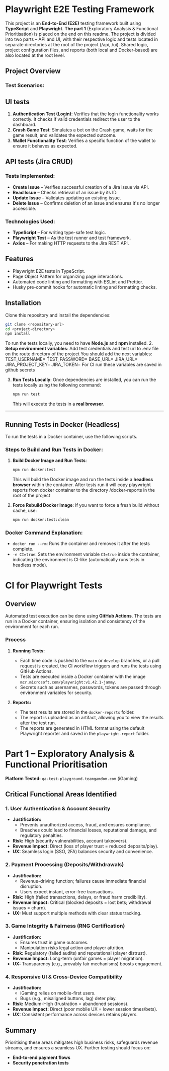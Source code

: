 # Playwright E2E Testing Framework

This project is an **End-to-End (E2E)** testing framework built using **TypeScript** and **Playwright**.
**The part 1** (Exploratory Analysis & Functional Prioritisation) is placed on the end on this readme.
The project is divided into two parts – API and UI, with their respective logic and tests located in separate directories at the root of the project (/api, /ui).
Shared logic, project configuration files, and reports (both local and Docker-based) are also located at the root level.

## Project Overview

### Test Scenarios:

## UI tests

1. **Authentication Test (Login)**: Verifies that the login functionality works correctly. It checks if valid credentials redirect the user to the dashboard.
2. **Crash Game Test**: Simulates a bet on the Crash game, waits for the game result, and validates the expected outcome.
3. **Wallet Functionality Test**: Verifies a specific function of the wallet to ensure it behaves as expected.

## API tests (Jira CRUD)

### Tests Implemented:

- **Create Issue** – Verifies successful creation of a Jira issue via API.
- **Read Issue** – Checks retrieval of an issue by its ID.
- **Update Issue** – Validates updating an existing issue.
- **Delete Issue** – Confirms deletion of an issue and ensures it's no longer accessible.

### Technologies Used:

- **TypeScript** – For writing type-safe test logic.
- **Playwright Test** – As the test runner and test framework.
- **Axios** – For making HTTP requests to the Jira REST API.

## Features

- Playwright E2E tests in TypeScript.
- Page Object Pattern for organizing page interactions.
- Automated code linting and formatting with ESLint and Prettier.
- Husky pre-commit hooks for automatic linting and formatting checks.

## Installation

Clone this repository and install the dependencies:

```bash
git clone <repository-url>
cd <project-directory>
npm install
```

To run the tests locally, you need to have **Node.js** and **npm** installed. 2. **Setup environment variables**:
Add test credentials and test url to .env file on the route directory of the project
You should add the next variables:
TEST_USERNAME=
TEST_PASSWORD=
BASE_URL=
JIRA_URL=
JIRA_PROJECT_KEY=
JIRA_TOKEN=
For CI run these variables are saved in github secrets

3. **Run Tests Locally**:
   Once dependencies are installed, you can run the tests locally using the following command:
   ```bash
   npm run test
   ```
   This will execute the tests in a **real browser**.

---

## Running Tests in Docker (Headless)

To run the tests in a Docker container, use the following scripts.

### Steps to Build and Run Tests in Docker:

1. **Build Docker Image and Run Tests**:

   ```bash
   npm run docker:test
   ```

   This will build the Docker image and run the tests inside a **headless browser** within the container. After tests run it will copy playwright reports from docker container to the directory /docker-reports in the root of the project

2. **Force Rebuild Docker Image**:
   If you want to force a fresh build without cache, use:
   ```bash
   npm run docker:test:clean
   ```

### Docker Command Explanation:

- `docker run --rm`: Runs the container and removes it after the tests complete.
- `-e CI=true`: Sets the environment variable `CI=true` inside the container, indicating the environment is CI-like (automatically runs tests in headless mode).

# CI for Playwright Tests

## Overview

Automated test execution can be done using **GitHub Actions**. The tests are run in a Docker container, ensuring isolation and consistency of the environment for each run.

### Process

1. **Running Tests:**

   - Each time code is pushed to the `main` or `develop` branches, or a pull request is created, the CI workflow triggers and runs the tests using GitHub Actions.
   - Tests are executed inside a Docker container with the image `mcr.microsoft.com/playwright:v1.42.1-jammy`.
   - Secrets such as usernames, passwords, tokens are passed through environment variables for security.

2. **Reports:**
   - The test results are stored in the `docker-reports` folder.
   - The report is uploaded as an artifact, allowing you to view the results after the test run.
   - The reports are generated in HTML format using the default Playwright reporter and saved in the `playwright-report` folder.

# Part 1 – Exploratory Analysis & Functional Prioritisation

**Platform Tested:** `qa-test-playground.teamgamdom.com` (iGaming)

## **Critical Functional Areas Identified**

### 1. **User Authentication & Account Security**

- **Justification:**
  - Prevents unauthorized access, fraud, and ensures compliance.
  - Breaches could lead to financial losses, reputational damage, and regulatory penalties.
- **Risk:** High (security vulnerabilities, account takeovers).
- **Revenue Impact:** Direct (loss of player trust = reduced deposits/play).
- **UX:** Seamless login (SSO, 2FA) balances security and convenience.

### 2. **Payment Processing (Deposits/Withdrawals)**

- **Justification:**
  - Revenue-driving function; failures cause immediate financial disruption.
  - Users expect instant, error-free transactions.
- **Risk:** High (failed transactions, delays, or fraud harm credibility).
- **Revenue Impact:** Critical (blocked deposits = lost bets; withdrawal issues = churn).
- **UX:** Must support multiple methods with clear status tracking.

### 3. **Game Integrity & Fairness (RNG Certification)**

- **Justification:**
  - Ensures trust in game outcomes.
  - Manipulation risks legal action and player attrition.
- **Risk:** Regulatory (failed audits) and reputational (player distrust).
- **Revenue Impact:** Long-term (unfair games = player migration).
- **UX:** Transparency (e.g., provably fair mechanisms) boosts engagement.

### 4. **Responsive UI & Cross-Device Compatibility**

- **Justification:**
  - iGaming relies on mobile-first users.
  - Bugs (e.g., misaligned buttons, lag) deter play.
- **Risk:** Medium-High (frustration = abandoned sessions).
- **Revenue Impact:** Direct (poor mobile UX = lower session times/bets).
- **UX:** Consistent performance across devices retains players.

## **Summary**

Prioritising these areas mitigates high business risks, safeguards revenue streams, and ensures a seamless UX. Further testing should focus on:

- **End-to-end payment flows**
- **Security penetration tests**
